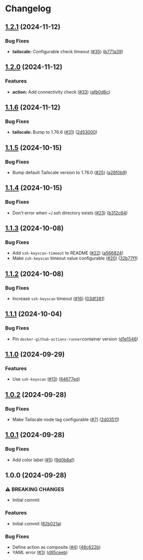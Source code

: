 # Changelog

## [1.2.1](https://github.com/MattKobayashi/tailscale-runner-action/compare/v1.2.0...v1.2.1) (2024-11-12)


### Bug Fixes

* **tailscale:** Configurable check timeout ([#35](https://github.com/MattKobayashi/tailscale-runner-action/issues/35)) ([b771a39](https://github.com/MattKobayashi/tailscale-runner-action/commit/b771a393a87253f39b2f69abfb71b3214cc1f5d3))

## [1.2.0](https://github.com/MattKobayashi/tailscale-runner-action/compare/v1.1.6...v1.2.0) (2024-11-12)


### Features

* **action:** Add connectivity check ([#33](https://github.com/MattKobayashi/tailscale-runner-action/issues/33)) ([afb0d6c](https://github.com/MattKobayashi/tailscale-runner-action/commit/afb0d6c417b2c9e6b29ab7babb0206237d258c22))

## [1.1.6](https://github.com/MattKobayashi/tailscale-runner-action/compare/v1.1.5...v1.1.6) (2024-11-12)


### Bug Fixes

* **tailscale:** Bump to 1.76.6 ([#31](https://github.com/MattKobayashi/tailscale-runner-action/issues/31)) ([2d53000](https://github.com/MattKobayashi/tailscale-runner-action/commit/2d5300012c5adc5136fad76740a1bd81c5399606))

## [1.1.5](https://github.com/MattKobayashi/tailscale-runner-action/compare/v1.1.4...v1.1.5) (2024-10-15)


### Bug Fixes

* Bump default Tailscale version to 1.76.0 ([#25](https://github.com/MattKobayashi/tailscale-runner-action/issues/25)) ([a28f0b9](https://github.com/MattKobayashi/tailscale-runner-action/commit/a28f0b9d48bdd1fa221247aa18e87af154c218b0))

## [1.1.4](https://github.com/MattKobayashi/tailscale-runner-action/compare/v1.1.3...v1.1.4) (2024-10-15)


### Bug Fixes

* Don't error when ~/.ssh directory exists ([#23](https://github.com/MattKobayashi/tailscale-runner-action/issues/23)) ([b312c64](https://github.com/MattKobayashi/tailscale-runner-action/commit/b312c6452f8930293dfc7a310ae8a72ee56dab1d))

## [1.1.3](https://github.com/MattKobayashi/tailscale-runner-action/compare/v1.1.2...v1.1.3) (2024-10-08)


### Bug Fixes

* Add `ssh-keyscan-timeout` to README ([#22](https://github.com/MattKobayashi/tailscale-runner-action/issues/22)) ([a566824](https://github.com/MattKobayashi/tailscale-runner-action/commit/a56682459cb80c26eaa7e3b7b75926de36257fa9))
* Make `ssh-keyscan` timeout value configurable ([#20](https://github.com/MattKobayashi/tailscale-runner-action/issues/20)) ([32b77f1](https://github.com/MattKobayashi/tailscale-runner-action/commit/32b77f16912718f98c5f87c2d549ddc639d07cee))

## [1.1.2](https://github.com/MattKobayashi/tailscale-runner-action/compare/v1.1.1...v1.1.2) (2024-10-08)


### Bug Fixes

* Increase `ssh-keyscan` timeout ([#16](https://github.com/MattKobayashi/tailscale-runner-action/issues/16)) ([03df381](https://github.com/MattKobayashi/tailscale-runner-action/commit/03df381b4e63be556f079739e1889ef6861d0481))

## [1.1.1](https://github.com/MattKobayashi/tailscale-runner-action/compare/v1.1.0...v1.1.1) (2024-10-04)


### Bug Fixes

* Pin `docker-github-actions-runner`container version ([d1e1546](https://github.com/MattKobayashi/tailscale-runner-action/commit/d1e1546ebbb76fb9e255d28f71c54750527b5e6c))

## [1.1.0](https://github.com/MattKobayashi/tailscale-runner-action/compare/v1.0.2...v1.1.0) (2024-09-29)


### Features

* Use `ssh-keyscan` ([#13](https://github.com/MattKobayashi/tailscale-runner-action/issues/13)) ([64677ed](https://github.com/MattKobayashi/tailscale-runner-action/commit/64677edd1e06094de35e38ddc2ba0f22d94148b1))

## [1.0.2](https://github.com/MattKobayashi/tailscale-runner-action/compare/v1.0.1...v1.0.2) (2024-09-28)


### Bug Fixes

* Make Tailscale node tag configurable ([#7](https://github.com/MattKobayashi/tailscale-runner-action/issues/7)) ([2d03511](https://github.com/MattKobayashi/tailscale-runner-action/commit/2d035113e1388d2968258bd519fa29d32a17ec9b))

## [1.0.1](https://github.com/MattKobayashi/tailscale-runner-action/compare/v1.0.0...v1.0.1) (2024-09-28)


### Bug Fixes

* Add color label ([#5](https://github.com/MattKobayashi/tailscale-runner-action/issues/5)) ([9d0b8af](https://github.com/MattKobayashi/tailscale-runner-action/commit/9d0b8af39ccfa2b4a253f6c56beeb37f91c8317a))

## 1.0.0 (2024-09-28)


### ⚠ BREAKING CHANGES

* Initial commit

### Features

* Initial commit ([82b021a](https://github.com/MattKobayashi/tailscale-runner-action/commit/82b021abd08c046522087d7e1af3eb7c95168058))


### Bug Fixes

* Define action as composite ([#4](https://github.com/MattKobayashi/tailscale-runner-action/issues/4)) ([48c622b](https://github.com/MattKobayashi/tailscale-runner-action/commit/48c622b9ebc9a4ba0e5b94d7a78c267a64dcad72))
* YAML error ([#3](https://github.com/MattKobayashi/tailscale-runner-action/issues/3)) ([d95ceeb](https://github.com/MattKobayashi/tailscale-runner-action/commit/d95ceeb8333d71afebff957c6d6b462476492cfd))
